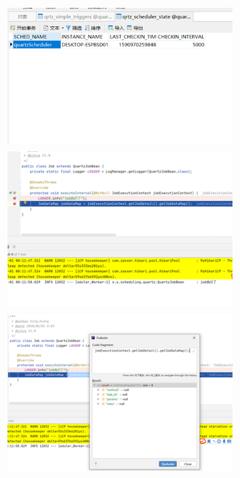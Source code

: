 ![quartz1](https://github.com/hb0730/spring-boot-samples/blob/master/doc/quartz1.png)

![quartz2](https://github.com/hb0730/spring-boot-samples/blob/master/doc/quartz2.png)

![quartz3](https://github.com/hb0730/spring-boot-samples/blob/master/doc/quartz3.png)
